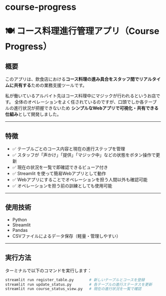 # course-progress

# 🍽️ コース料理進行管理アプリ（Course Progress）

## 概要

このアプリは、飲食店における**コース料理の進み具合をスタッフ間でリアルタイムに共有する**ための業務支援ツールです。

私が働いているアルバイト先はコース料理中にマジックが行われるというお店です。
全体のオペレーションをよく任されているのですが、口頭でしか各テーブルの進行状況が把握できないため
**シンプルなWebアプリで可視化・共有できる仕組み**として開発しました。

---

## 特徴

- ✅ テーブルごとのコース内容と現在の進行ステップを管理
- ✅ スタッフが「声かけ」「提供」「マジック中」などの状態をボタン操作で更新
- ✅ 現在の状況を一覧で即確認できるビューア付き
- ✅ Streamlit を使って簡易Webアプリとして動作　
- ✅ Webアプリにすることでオペレーションを担う人間以外も確認可能
- ✅ オペレーションを担う前の訓練としても使用可能

---

## 使用技術

- Python
- Streamlit
- Pandas
- CSVファイルによるデータ保存（軽量・管理しやすい）

---

## 実行方法

ターミナルで以下のコマンドを実行します：

```bash
streamlit run register_table.py       # 新しいテーブルとコースを登録
streamlit run update_status.py        # 各テーブルの進行ステータスを更新
streamlit run course_status_view.py   # 現在の進行状況を一覧で確認
